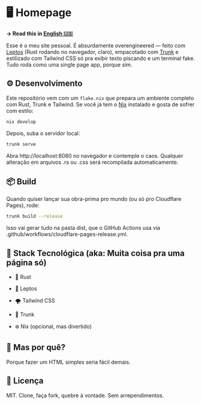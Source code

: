 # 🖥️ Homepage

**→ Read this in [English 🇺🇸](README.md)**

Esse é o meu site pessoal. É absurdamente overengineered — feito com [Leptos](https://github.com/leptos-rs/leptos) (Rust rodando no navegador, claro), empacotado com [Trunk](https://trunkrs.dev/) e estilizado com Tailwind CSS só pra exibir texto piscando e um terminal fake. Tudo roda como uma single page app, porque sim.

## ⚙️ Desenvolvimento

Este repositório vem com um `flake.nix` que prepara um ambiente completo com Rust, Trunk e Tailwind. Se você já tem o [Nix](https://nixos.org/) instalado e gosta de sofrer com estilo:

```bash
nix develop
```
Depois, suba o servidor local:

```bash
trunk serve
```
Abra http://localhost:8080 no navegador e contemple o caos. Qualquer alteração em arquivos .rs ou .css será recompilada automaticamente.

## 📦 Build

Quando quiser lançar sua obra-prima pro mundo (ou só pro Cloudflare Pages), rode:
```bash
trunk build --release
```
Isso vai gerar tudo na pasta dist, que o GitHub Actions usa via .github/workflows/cloudflare-pages-release.yml.


## 🎨 Stack Tecnológica (aka: Muita coisa pra uma página só)

- 🦀 Rust

- 🔮 Leptos

- 🌪️ Tailwind CSS

- 🧙 Trunk

- ❄️ Nix (opcional, mas divertido)

## 🧠 Mas por quê?

Porque fazer um HTML simples seria fácil demais.

## 📜 Licença

MIT. Clone, faça fork, quebre à vontade. Sem arrependimentos.
